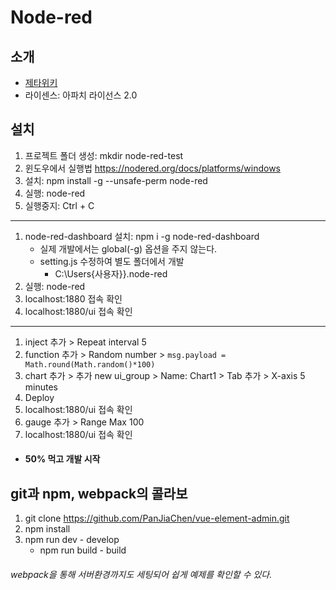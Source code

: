 # Node-red

## 소개
  - [제타위키](https://zetawiki.com/wiki/Node-RED)
  - 라이센스: 아파치 라이선스 2.0

## 설치
1. 프로젝트 폴더 생성: mkdir node-red-test
2. 윈도우에서 실행법 https://nodered.org/docs/platforms/windows
2. 설치: npm install -g --unsafe-perm node-red
3. 실행: node-red
4. 실행중지: Ctrl + C
---
1. node-red-dashboard 설치: npm i -g node-red-dashboard
    - 실제 개발에서는 global(-g) 옵션을 주지 않는다.
    - setting.js 수정하여 별도 폴더에서 개발
        - C:\Users\{사용자}}\.node-red
2. 실행: node-red
3. localhost:1880 접속 확인
4. localhost:1880/ui 접속 확인
---
1. inject 추가 > Repeat interval 5
3. function 추가 > Random number > `msg.payload = Math.round(Math.random()*100)`
4. chart 추가 > 추가 new ui_group > Name: Chart1 > Tab 추가 > X-axis 5 minutes
5. Deploy
6. localhost:1880/ui 접속 확인
6. gauge 추가 > Range Max 100
7. localhost:1880/ui 접속 확인

- #### 50% 먹고 개발 시작

## git과 npm, webpack의 콜라보
1. git clone https://github.com/PanJiaChen/vue-element-admin.git
2. npm install
3. npm run dev - develop
    - npm run build - build

###### webpack을 통해 서버환경까지도 세팅되어 쉽게 예제를 확인할 수 있다.
